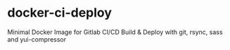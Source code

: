 # docker-ci-deploy
Minimal Docker Image for Gitlab CI/CD Build & Deploy
with git, rsync, sass and yui-compressor
